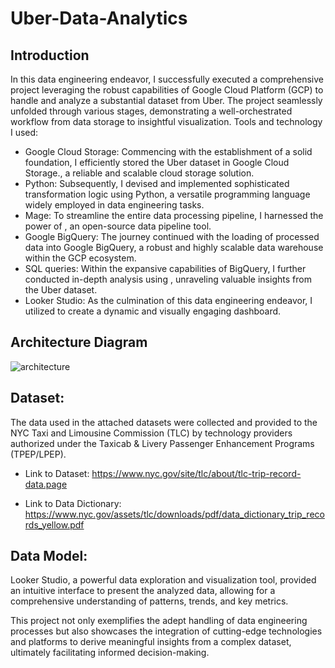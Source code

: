 # Uber-Data-Analytics
## Introduction 
In this data engineering endeavor, I successfully executed a comprehensive project leveraging the robust capabilities of Google Cloud Platform (GCP) to handle and analyze a substantial dataset from Uber. The project seamlessly unfolded through various stages, demonstrating a well-orchestrated workflow from data storage to insightful visualization.
Tools and technology I used:

- Google Cloud Storage: Commencing with the establishment of a solid foundation, I efficiently stored the Uber dataset in Google Cloud Storage., a reliable and scalable cloud storage solution.
- Python: Subsequently, I devised and implemented sophisticated transformation logic using Python, a versatile programming language widely employed in data engineering tasks.
- Mage: To streamline the entire data processing pipeline, I harnessed the power of , an open-source data pipeline tool.
- Google BigQuery: The journey continued with the loading of processed data into Google BigQuery, a robust and highly scalable data warehouse within the GCP ecosystem.
- SQL queries: Within the expansive capabilities of BigQuery, I further conducted in-depth analysis using , unraveling valuable insights from the Uber dataset.
- Looker Studio: As the culmination of this data engineering endeavor, I utilized  to create a dynamic and visually engaging dashboard.
 ## Architecture Diagram

 ![architecture](https://github.com/Abdur131054/Uber-Data-Analytics-/assets/28232003/28740b21-e405-4d42-aa87-f521a516e86c)
 
## Dataset:
The data used in the attached datasets were collected and provided to the NYC Taxi and Limousine Commission (TLC) by technology providers authorized under the Taxicab & Livery Passenger Enhancement Programs (TPEP/LPEP).

 * Link to Dataset: https://www.nyc.gov/site/tlc/about/tlc-trip-record-data.page

 * Link to Data Dictionary: https://www.nyc.gov/assets/tlc/downloads/pdf/data_dictionary_trip_records_yellow.pdf

## Data Model: 


 

 Looker Studio, a powerful data exploration and visualization tool, provided an intuitive interface to present the analyzed data, allowing for a comprehensive understanding of patterns, trends, and key metrics.

This project not only exemplifies the adept handling of data engineering processes but also showcases the integration of cutting-edge technologies and platforms to derive meaningful insights from a complex dataset, ultimately facilitating informed decision-making.
